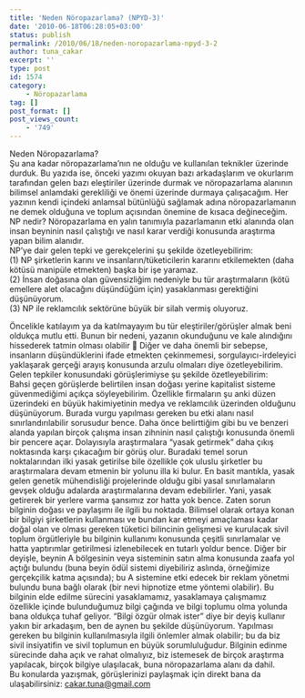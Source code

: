 ```yaml
---
title: 'Neden Nöropazarlama? (NPYD-3)'
date: '2010-06-18T06:28:05+03:00'
status: publish
permalink: /2010/06/18/neden-noropazarlama-npyd-3-2
author: tuna_cakar
excerpt: ''
type: post
id: 1574
category:
    - Nöropazarlama
tag: []
post_format: []
post_views_count:
    - '749'
---
```

Neden Nöropazarlama?  
Şu ana kadar nöropazarlama’nın ne olduğu ve kullanılan teknikler üzerinde durduk. Bu yazıda ise, önceki yazımı okuyan bazı arkadaşlarım ve okurlarım tarafından gelen bazı eleştiriler üzerinde durmak ve nöropazarlama alanının bilimsel anlamdaki gerekliliği ve önemi üzerinde durmaya çalışacağım. Her yazının kendi içindeki anlamsal bütünlüğü sağlamak adına nöropazarlamanın ne demek olduğuna ve toplum açısından önemine de kısaca değineceğim. NP nedir? Nöropazarlama en yalın tanımıyla pazarlamanın etki alanında olan insan beyninin nasıl çalıştığı ve nasıl karar verdiği konusunda araştırma yapan bilim alanıdır.  
NP’ye dair gelen tepki ve gerekçelerini şu şekilde özetleyebilirim:  
(1) NP şirketlerin karını ve insanların/tüketicilerin kararını etkilemekten (daha kötüsü manipüle etmekten) başka bir işe yaramaz.  
(2) İnsan doğasına olan güvensizliğim nedeniyle bu tür araştırmaların (kötü emellere alet olacağını düşündüğüm için) yasaklanması gerektiğini düşünüyorum.  
(3) NP ile reklamcılık sektörüne büyük bir silah vermiş oluyoruz.  
  
Öncelikle katılayım ya da katılmayayım bu tür eleştiriler/görüşler almak beni oldukça mutlu etti. Bunun bir nedeni, yazanın okunduğunu ve kale alındığını hissederek tatmin olması olabilir 🙂 Diğer ve daha önemli bir sebepse, insanların düşündüklerini ifade etmekten çekinmemesi, sorgulayıcı-irdeleyici yaklaşarak gerçeği arayış konusunda arzulu olmaları diye özetleyebilirim. Gelen tepkiler konusundaki görüşlerimiyse şu şekilde özetleyebilirim:  
Bahsi geçen görüşlerde belirtilen insan doğası yerine kapitalist sisteme güvenmediğimi açıkça söyleyebilirim. Özellikle firmaların şu anki düzen üzerindeki en büyük hakimiyetinin medya ve reklamcılık üzerinden olduğunu düşünüyorum. Burada vurgu yapılması gereken bu etki alanı nasıl sınırlandırılabilir sorusudur bence. Daha önce belirttiğim gibi bu ve benzeri alanda yapılan birçok çalışma insan zihninin nasıl çalıştığı konusunda önemli bir pencere açar. Dolayısıyla araştırmalara “yasak getirmek” daha çıkış noktasında karşı çıkacağım bir görüş olur. Buradaki temel sorun noktalarından ilki yasak getirilse bile özellikle çok uluslu şirketler bu araştırmalara devam etmenin bir yolunu illa ki bulur. En basit mantıkla, yasak gelen genetik mühendisliği projelerinde olduğu gibi yasal sınırlamaların gevşek olduğu adalarda araştırmalarına devam edebilirler. Yani, yasak getirerek bir yerlere varma şansımız zor hatta yok bence. Zaten sorun bilginin doğası ve paylaşımı ile ilgili bu noktada. Bilimsel olarak ortaya konan bir bilgiyi şirketlerin kullanması ve bundan kar etmeyi amaçlaması kadar doğal olan ve olması gereken tüketici bilincinin gelişmesi ve kurulacak sivil toplum örgütleriyle bu bilginin kullanımı konusunda çeşitli sınırlamalar ve hatta yaptırımlar getirilmesi izlenebilecek en tutarlı yoldur bence. Diğer bir deyişle, beynin A bölgesinin veya sisteminin satın alma konusunda zaafa yol açtığı bulundu (buna beyin ödül sistemi diyebiliriz aslında, örneğimize gerçekçilik katma açısında); bu A sistemine etki edecek bir reklam yönetmi bulundu buna bağlı olarak (bir nevi hipnotize etme yöntemi olabilir). Bu bilginin elde edilme sürecini yasaklamamız, yasaklamaya çalışmamız özellikle içinde bulunduğumuz bilgi çağında ve bilgi toplumu olma yolunda bana oldukça tuhaf geliyor. “Bilgi özgür olmak ister” diye bir deyiş kullanır yakın bir arkadaşım, ben de aynen bu şekilde düşünüyorum. Yapılması gereken bu bilginin kullanılmasıyla ilgili önlemler almak olabilir; bu da biz sivil insiyatifin ve sivil toplumun en büyük sorumluluğudur. Bilginin edinme sürecinde daha açık ve rahat olmalıyız, biz istemesek de birçok araştırma yapılacak, birçok bilgiye ulaşılacak, buna nöropazarlama alanı da dahil.  
Bu konularda yazışmak, görüşlerinizi paylaşmak için direkt bana da ulaşabilirsiniz: cakar.tuna@gmail.com